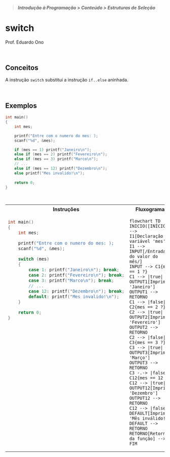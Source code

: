 > ##### Introdução à Programação > Conteúdo > Estruturas de Seleção

# switch

Prof. Eduardo Ono

<br>

## Conceitos

A instrução `switch` substitui a instrução `if..else` aninhada.

<br>

## Exemplos

```c
int main()
{
    int mes;

    printf("Entre com o numero do mes: );
    scanf("%d", &mes);

    if (mes == 1) printf("Janeiro\n");
    else if (mes == 2) printf("Fevereiro\n");
    else if (mes == 3) printf("Marco\n");
    // ...
    else if (mes == 12) printf("Dezembro\n");
    else printf("Mes invalido!\n");
    
    return 0;
}
```

<br>

<table width="100%">
<tr>
  <th align="center">Instruções</th>
  <th align="center">Fluxograma</th>
</tr>

<tr>
  <td valign="top">

  ```c
  int main()
  {
      int mes;

      printf("Entre com o numero do mes: );
      scanf("%d", &mes);

      switch (mes)
      {
          case 1: printf("Janeiro\n"); break;
          case 2: printf("Fevereiro\n"); break;
          case 3: printf("Marco\n"); break;
          // ...
          case 12: printf("Dezembro\n"); break;
          default: printf("Mes invalido!\n");
      }

      return 0;
  }
  ```

  </td>
  <td valign="top">

  ```mermaid
  flowchart TD
  INICIO([INÍCIO]) --> I1[Declaração da variável 'mes']
  I1 --> INPUT[/Entrada do valor do mês/]
  INPUT --> C1{mes == 1 ?}
  C1 --> |true| OUTPUT1[Imprimir 'Janeiro']
  OUTPUT1 --> RETORNO
  C1 --> |false| C2{mes == 2 ?}
  C2 --> |true| OUTPUT2[Imprimir 'Fevereiro']
  OUTPUT2 --> RETORNO
  C2 --> |false| C3{mes == 3 ?}
  C3 --> |true| OUTPUT3[Imprimir 'Março']
  OUTPUT3 --> RETORNO
  C3 -.-> |false| C12{mes == 12 ?}
  C12 --> |true| OUTPUT12[Imprima 'Dezembro']
  OUTPUT12 --> RETORNO
  C12 --> |false| DEFAULT[Imprima 'Mês inválido!']
  DEFAULT --> RETORNO
  RETORNO[Retorno da função] --> FIM
  ```

  </td>
</tr>
</table>
